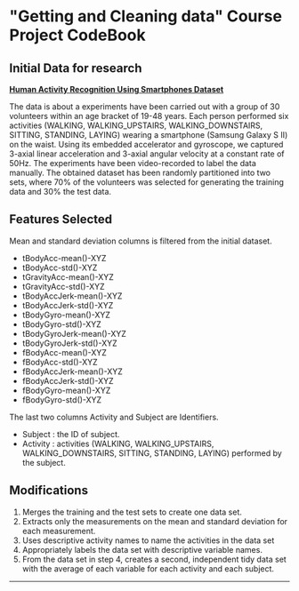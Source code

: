 # "Getting and Cleaning data" Course Project CodeBook


## Initial Data for research

[**Human Activity Recognition Using Smartphones Dataset**](http://archive.ics.uci.edu/ml/datasets/Human+Activity+Recognition+Using+Smartphones)

The data is about a experiments have been carried out with a group of 30 volunteers within an age bracket of 19-48 years. Each person performed six activities (WALKING, WALKING_UPSTAIRS, WALKING_DOWNSTAIRS, SITTING, STANDING, LAYING) wearing a smartphone (Samsung Galaxy S II) on the waist. Using its embedded accelerator and gyroscope, we captured 3-axial linear acceleration and 3-axial angular velocity at a constant rate of 50Hz. The experiments have been video-recorded to label the data manually. The obtained dataset has been randomly partitioned into two sets, where 70% of the volunteers was selected for generating the training data and 30% the test data. 

## Features Selected
Mean and standard deviation columns is filtered from the initial dataset.
- tBodyAcc-mean()-XYZ   
- tBodyAcc-std()-XYZ      
- tGravityAcc-mean()-XYZ
- tGravityAcc-std()-XYZ 
- tBodyAccJerk-mean()-XYZ
- tBodyAccJerk-std()-XYZ
- tBodyGyro-mean()-XYZ
- tBodyGyro-std()-XYZ  
- tBodyGyroJerk-mean()-XYZ
- tBodyGyroJerk-std()-XYZ
- fBodyAcc-mean()-XYZ
- fBodyAcc-std()-XYZ
- fBodyAccJerk-mean()-XYZ
- fBodyAccJerk-std()-XYZ 
- fBodyGyro-mean()-XYZ
- fBodyGyro-std()-XYZ

The last two columns Activity and Subject are Identifiers.
- Subject : the ID of subject.
- Activity : activities (WALKING, WALKING_UPSTAIRS, WALKING_DOWNSTAIRS, SITTING, STANDING, LAYING) performed by the subject.

## Modifications
1. Merges the training and the test sets to create one data set.
2. Extracts only the measurements on the mean and standard deviation for each measurement.
3. Uses descriptive activity names to name the activities in the data set
4. Appropriately labels the data set with descriptive variable names.
5. From the data set in step 4, creates a second, independent tidy data set with the average of each variable for each activity and each subject.

___